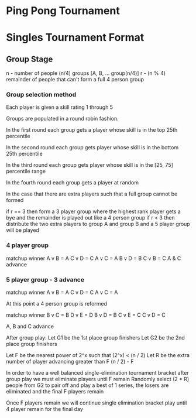 # Ping Pong Tournament

# Singles Tournament Format

## Group Stage

n - number of people
(n/4) groups [A, B, ... group(n/4)]
r - (n % 4) remainder of people that can't form a full 4 person group


### Group selection method

Each player is given a skill rating 1 through 5

Groups are populated in a round robin fashion.

In the first round each group gets a player whose skill is in the top 25th percentile

In the second round each group gets player whose skill is in the bottom 25th percentile

In the third round each group gets player whose skill is in the [25, 75] percentile range

In the fourth round each group gets a player at random

In the case that there are extra players such that a full group cannot be formed 

if r == 3 then form a 3 player group where the highest rank player gets a bye and the remainder is played out like a 4 person group
if r < 3 then distribute the two extra players to group A and group B and a 5 player group will be played


### 4 player group

matchup   winner
A v B   =   A
C v D   =   C
A v C   =   A
B v D   =   B
C v B   =   C
A & C advance


### 5 player group - 3 advance

matchup   winner
A v B   =   A
C v D   =   C
A v C   =   A

At this point a 4 person group is reformed

matchup   winner
B v C   =   B
D v E   =   D
B v D   =   B
C v E   =   C
C v D   =   C

A, B and C advance


After group play:
Let G1 be the 1st place group finishers
Let G2 be the 2nd place group finishers

Let F be the nearest power of 2^x such that (2^x) < (n / 2)
Let R be the extra number of player advancing greater than F (n / 2) - F

In order to have a well balanced single-elimination tournament bracket after group play we must eliminate players until F remain
Randomly select (2 * R) people from G2 to pair off and play a best of 1 series, the losers are eliminated and the final F players remain

Once F players remain we will continue single elimination bracket play until 4 player remain for the final day




























